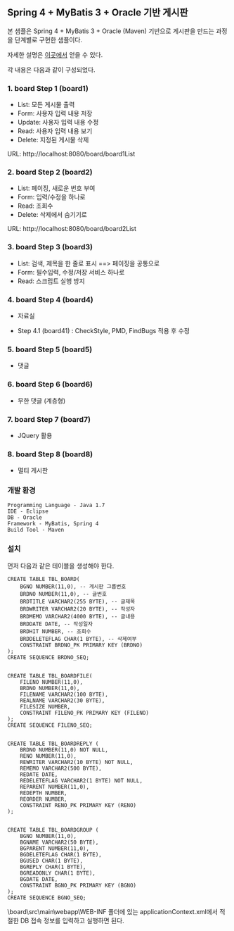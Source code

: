 ## Spring 4 + MyBatis 3 + Oracle 기반 게시판 ##
본 샘플은  Spring 4 + MyBatis 3 + Oracle (Maven) 기반으로  게시판을 만드는 과정을 단계별로 구현한 샘플이다.

자세한 설명은 [이곳에서](http://forest71.tistory.com/2) 얻을 수 있다. 

각 내용은 다음과 같이 구성되었다.

### 1. board Step 1 (board1) ###
- List: 모든 게시물 출력
- Form: 사용자 입력 내용 저장
- Update: 사용자 입력 내용 수정
- Read:   사용자 입력 내용 보기
- Delete: 지정된 게시물 삭제

URL: http://localhost:8080/board/board1List

### 2. board Step 2 (board2) ###
- List: 페이징, 새로운 번호 부여
- Form: 입력/수정을 하나로
- Read: 조회수 
- Delete: 삭제에서 숨기기로

URL: http://localhost:8080/board/board2List


### 3. board Step 3 (board3) ###
- List: 검색, 제목을 한 줄로 표시 ==> 페이징을 공통으로 
- Form: 필수입력, 수정/저장 서비스 하나로
- Read: 스크립트 실행 방지

### 4. board Step 4 (board4) ###
- 자료실

- Step 4.1 (board41)
: CheckStyle, PMD, FindBugs 적용 후 수정

### 5. board Step 5 (board5) ###
- 댓글

### 6. board Step 6 (board6) ###
- 무한 댓글 (계층형)

### 7. board Step 7 (board7) ###
- JQuery 활용


### 8. board Step 8 (board8) ###
- 멀티 게시판

### 개발 환경 ### 
    Programming Language - Java 1.7
    IDE - Eclipse
    DB - Oracle 
    Framework - MyBatis, Spring 4
    Build Tool - Maven

### 설치 ###

먼저 다음과 같은 테이블을 생성해야 한다.

    CREATE TABLE TBL_BOARD(  
    	BGNO NUMBER(11,0), -- 게시판 그룹번호
    	BRDNO NUMBER(11,0), -- 글번호
    	BRDTITLE VARCHAR2(255 BYTE), -- 글제목
    	BRDWRITER VARCHAR2(20 BYTE), -- 작성자
    	BRDMEMO VARCHAR2(4000 BYTE), -- 글내용
    	BRDDATE DATE, -- 작성일자
    	BRDHIT NUMBER, -- 조회수
    	BRDDELETEFLAG CHAR(1 BYTE), -- 삭제여부 
        CONSTRAINT BRDNO_PK PRIMARY KEY (BRDNO)
    );
    CREATE SEQUENCE BRDNO_SEQ;
      
      
    CREATE TABLE TBL_BOARDFILE( 
      	FILENO NUMBER(11,0), 
    	BRDNO NUMBER(11,0), 
    	FILENAME VARCHAR2(100 BYTE), 
    	REALNAME VARCHAR2(30 BYTE), 
    	FILESIZE NUMBER, 
    	CONSTRAINT FILENO_PK PRIMARY KEY (FILENO)
    );
    CREATE SEQUENCE FILENO_SEQ;


    CREATE TABLE TBL_BOARDREPLY ( 
    	BRDNO NUMBER(11,0) NOT NULL, 
    	RENO NUMBER(11,0), 
    	REWRITER VARCHAR2(10 BYTE) NOT NULL, 
    	REMEMO VARCHAR2(500 BYTE), 
    	REDATE DATE, 
    	REDELETEFLAG VARCHAR2(1 BYTE) NOT NULL, 
    	REPARENT NUMBER(11,0), 
    	REDEPTH NUMBER, 
    	REORDER NUMBER, 
    	CONSTRAINT RENO_PK PRIMARY KEY (RENO)
    );
    	
    	
    CREATE TABLE TBL_BOARDGROUP (
    	BGNO NUMBER(11,0), 
    	BGNAME VARCHAR2(50 BYTE), 
    	BGPARENT NUMBER(11,0), 
    	BGDELETEFLAG CHAR(1 BYTE), 
    	BGUSED CHAR(1 BYTE), 
    	BGREPLY CHAR(1 BYTE), 
    	BGREADONLY CHAR(1 BYTE), 
    	BGDATE DATE, 
    	CONSTRAINT BGNO_PK PRIMARY KEY (BGNO)
    );
    CREATE SEQUENCE BGNO_SEQ;



\board\src\main\webapp\WEB-INF 폴더에 있는 applicationContext.xml에서 적절한 DB 접속 정보를 입력하고 실행하면 된다.


